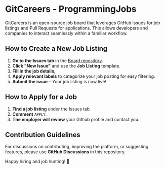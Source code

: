 # GitCareers - ProgrammingJobs

GitCareers is an open-source job board that leverages GitHub Issues for job listings and Pull Requests for applications. This allows developers and companies to interact seamlessly within a familiar workflow.

## How to Create a New Job Listing
1. **Go to the Issues tab** in the [Board repository](https://github.com/GitCareers/ProgrammingJobs/issues).
2. **Click "New Issue"** and use the **Job Listing** template.
3. **Fill in the job details**, 
4. **Apply relevant labels** to categorize your job posting for easy filtering.
5. **Submit the issue** – Your job listing is now live!

## How to Apply for a Job
1. **Find a job listing** under the Issues tab.
2. **Comment** `APPLY`.
4. **The employer will review** your Github profile and contact you.

## Contribution Guidelines
For discussions on contributing, improving the platform, or suggesting features, please use **GitHub Discussions** in this repository.


Happy hiring and job hunting! 🚀

